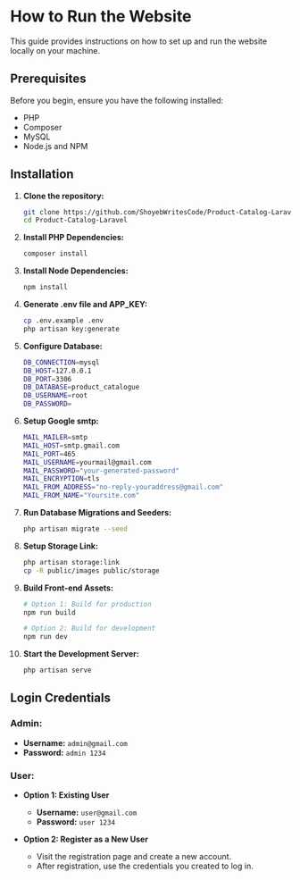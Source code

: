 # How to Run the Website

This guide provides instructions on how to set up and run the website locally on your machine.

## Prerequisites

Before you begin, ensure you have the following installed:

- PHP
- Composer
- MySQL
- Node.js and NPM

## Installation

1. **Clone the repository:**

   ```bash
   git clone https://github.com/ShoyebWritesCode/Product-Catalog-Laravel.git
   cd Product-Catalog-Laravel

2. **Install PHP Dependencies:**

    ```bash
    composer install

3. **Install Node Dependencies:**

    ```bash
    npm install

 4. **Generate .env file and APP_KEY:**

    ```bash
    cp .env.example .env
    php artisan key:generate

 5. **Configure Database:**

    ```bash
    DB_CONNECTION=mysql
    DB_HOST=127.0.0.1
    DB_PORT=3306
    DB_DATABASE=product_catalogue
    DB_USERNAME=root
    DB_PASSWORD=

 6. **Setup Google smtp:**

    ```bash
    MAIL_MAILER=smtp
    MAIL_HOST=smtp.gmail.com
    MAIL_PORT=465
    MAIL_USERNAME=yourmail@gmail.com
    MAIL_PASSWORD="your-generated-password"
    MAIL_ENCRYPTION=tls
    MAIL_FROM_ADDRESS="no-reply-youraddress@gmail.com"
    MAIL_FROM_NAME="Yoursite.com"

 6. **Run Database Migrations and Seeders:**

    ```bash
    php artisan migrate --seed

 7. **Setup Storage Link:**

    ```bash
    php artisan storage:link
    cp -R public/images public/storage

 8. **Build Front-end Assets:**

    ```bash
    # Option 1: Build for production
    npm run build
    
    # Option 2: Build for development
    npm run dev

 9. **Start the Development Server:**

    ```bash
    php artisan serve

## Login Credentials

### Admin:
- **Username:** `admin@gmail.com`
- **Password:** `admin 1234`

### User:
- **Option 1: Existing User**
  - **Username:** `user@gmail.com`
  - **Password:** `user 1234`

- **Option 2: Register as a New User**
  - Visit the registration page and create a new account.
  - After registration, use the credentials you created to log in.


    

